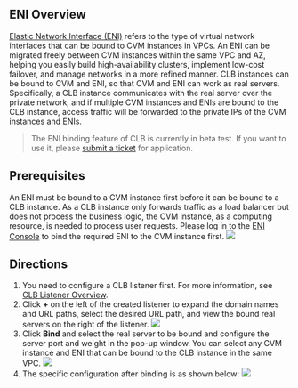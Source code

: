 ## ENI Overview
[Elastic Network Interface (ENI)](http://intl.cloud.tencent.com/document/product/576/18525) refers to the type of virtual network interfaces that can be bound to CVM instances in VPCs. An ENI can be migrated freely between CVM instances within the same VPC and AZ, helping you easily build high-availability clusters, implement low-cost failover, and manage networks in a more refined manner.
CLB instances can be bound to CVM and ENI, so that CVM and ENI can work as real servers. Specifically, a CLB instance communicates with the real server over the private network, and if multiple CVM instances and ENIs are bound to the CLB instance, access traffic will be forwarded to the private IPs of the CVM instances and ENIs.

>The ENI binding feature of CLB is currently in beta test. If you want to use it, please [submit a ticket](https://console.cloud.tencent.com/workorder/category/create?level1_id=6&level2_id=163&level1_name=%E8%AE%A1%E7%AE%97%E4%B8%8E%E7%BD%91%E7%BB%9C&level2_name=%E8%B4%9F%E8%BD%BD%E5%9D%87%E8%A1%A1%20LB) for application.

## Prerequisites
An ENI must be bound to a CVM instance first before it can be bound to a CLB instance. As a CLB instance only forwards traffic as a load balancer but does not process the business logic, the CVM instance, as a computing resource, is needed to process user requests. Please log in to the [ENI Console](https://console.cloud.tencent.com/vpc/eni) to bind the required ENI to the CVM instance first.
![](https://main.qcloudimg.com/raw/3d7c79999350a4b80e0a2b2f546b559f.png)

## Directions
1. You need to configure a CLB listener first. For more information, see [CLB Listener Overview](http://intl.cloud.tencent.com/document/product/214/6151).
2. Click **+** on the left of the created listener to expand the domain names and URL paths, select the desired URL path, and view the bound real servers on the right of the listener.
![](https://main.qcloudimg.com/raw/0c0ed8c9e456cfb52126f34537f0f779.png)
3. Click **Bind** and select the real server to be bound and configure the server port and weight in the pop-up window. You can select any CVM instance and ENI that can be bound to the CLB instance in the same VPC.
![](https://main.qcloudimg.com/raw/89fdb725e535b81361d9a80ab0984e7a.png)
4. The specific configuration after binding is as shown below:
![](https://main.qcloudimg.com/raw/46defc2ad3e445e4acd6808c22aeb937.png)
